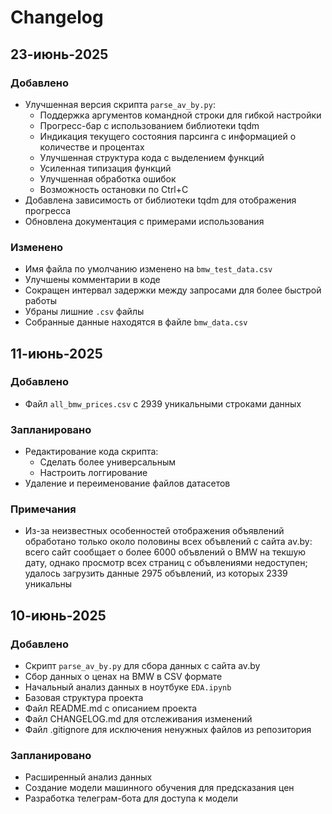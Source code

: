 # Changelog

## 23-июнь-2025

### Добавлено
- Улучшенная версия скрипта `parse_av_by.py`:
  - Поддержка аргументов командной строки для гибкой настройки
  - Прогресс-бар с использованием библиотеки tqdm
  - Индикация текущего состояния парсинга с информацией о количестве и процентах
  - Улучшенная структура кода с выделением функций
  - Усиленная типизация функций
  - Улучшенная обработка ошибок
  - Возможность остановки по Ctrl+C
- Добавлена зависимость от библиотеки tqdm для отображения прогресса
- Обновлена документация с примерами использования

### Изменено
- Имя файла по умолчанию изменено на `bmw_test_data.csv`
- Улучшены комментарии в коде
- Сокращен интервал задержки между запросами для более быстрой работы
- Убраны лишние `.csv` файлы
- Собранные данные находятся в файлe `bmw_data.csv`

## 11-июнь-2025

### Добавлено
- Файл `all_bmw_prices.csv` c 2939 уникальными строками данных

### Запланировано
- Редактирование кода скрипта:
    * Сделать более универсальным
    * Настроить логгирование 
- Удаление и переименование файлов датасетов

### Примечания
- Из-за неизвестных особенностей отображения объявлений обработано только около половины всех объвлений с сайта av.by: всего сайт сообщает о более 6000 объвлений о BMW на текшую дату, однако просмотр всех страниц с объвлениями недоступен; удалось загрузить данные 2975 объвлений, из которых 2339 уникальны

## 10-июнь-2025

### Добавлено
- Скрипт `parse_av_by.py` для сбора данных с сайта av.by
- Сбор данных о ценах на BMW в CSV формате
- Начальный анализ данных в ноутбуке `EDA.ipynb`
- Базовая структура проекта
- Файл README.md с описанием проекта
- Файл CHANGELOG.md для отслеживания изменений
- Файл .gitignore для исключения ненужных файлов из репозитория

### Запланировано
- Расширенный анализ данных
- Создание модели машинного обучения для предсказания цен
- Разработка телеграм-бота для доступа к модели